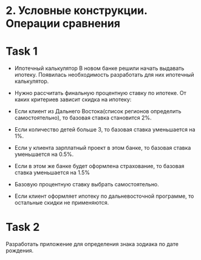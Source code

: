 # 2. Условные конструкции. Операции сравнения

# Task 1

- Ипотечный калькулятор В новом банке решили начать выдавать ипотеку. Появилась необходимость разработать для них ипотечный калькулятор.
- Нужно рассчитать финальную процентную ставку по ипотеке. От каких критериев зависит скидка на ипотеку:

- Если клиент из Дальнего Востока(список регионов определить самостоятельно), то базовая ставка становится 2%.
- Если количество детей больше 3, то базовая ставка уменьшается на 1%.
- Если у клиента зарплатный проект в этом банке, то базовая ставка уменьшается на 0.5%.
- Если в этом же банке будет оформлена страхование, то базовая ставка уменьшается на 1.5%
- Базовую процентную ставку выбрать самостоятельно.
- Если клиент оформляет ипотеку по дальневосточной программе, то остальные скидки не применяются.



# Task 2
Разработать приложение для определения знака зодиака по дате рождения.
